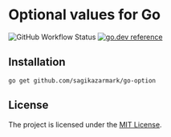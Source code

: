 # Optional values for Go

![GitHub Workflow Status](https://img.shields.io/github/workflow/status/sagikazarmark/go-option/CI?style=flat-square)
[![go.dev reference](https://img.shields.io/badge/go.dev-reference-007d9c?logo=go&logoColor=white&style=flat-square)](https://pkg.go.dev/mod/github.com/sagikazarmark/go-option)


## Installation

```shell
go get github.com/sagikazarmark/go-option
```


## License

The project is licensed under the [MIT License](LICENSE).
